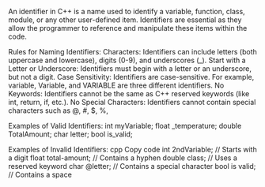 An identifier in C++ is a name used to identify a variable, function, class, module, or any other user-defined item. Identifiers are essential as they allow the programmer to reference and manipulate these items within the code.

Rules for Naming Identifiers:
Characters: Identifiers can include letters (both uppercase and lowercase), digits (0-9), and underscores (_).
Start with a Letter or Underscore: Identifiers must begin with a letter or an underscore, but not a digit.
Case Sensitivity: Identifiers are case-sensitive. For example, variable, Variable, and VARIABLE are three different identifiers.
No Keywords: Identifiers cannot be the same as C++ reserved keywords (like int, return, if, etc.).
No Special Characters: Identifiers cannot contain special characters such as @, #, $, %, 


Examples of Valid Identifiers:
int myVariable;
float _temperature;
double TotalAmount;
char letter;
bool is_valid;



Examples of Invalid Identifiers:
cpp
Copy code
int 2ndVariable;       // Starts with a digit
float total-amount;    // Contains a hyphen
double class;          // Uses a reserved keyword
char @letter;          // Contains a special character
bool is valid;         // Contains a space